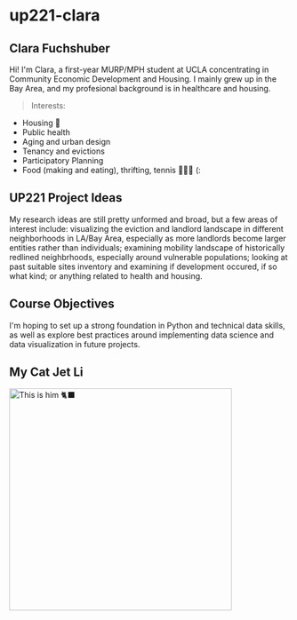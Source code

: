 # up221-clara
## Clara Fuchshuber
Hi! I'm Clara, a first-year MURP/MPH student at UCLA concentrating in Community Economic Development and Housing. I mainly grew up in the Bay Area, and my profesional background is in healthcare and housing. 

> Interests:
- Housing 🏡
- Public health 
- Aging and urban design
- Tenancy and evictions
- Participatory Planning
- Food (making and eating), thrifting, tennis 🥘👚🎾 (:

## UP221 Project Ideas
My research ideas are still pretty unformed and broad, but a few areas of interest include: visualizing the eviction and landlord landscape in different neighborhoods in LA/Bay Area, especially as more landlords become larger entities rather than individuals; examining mobility landscape of historically redlined neighbrhoods, especially around vulnerable populations; looking at past suitable sites inventory and examining if development occured, if so what kind; or anything related to health and housing.

## Course Objectives
I'm hoping to set up a strong foundation in Python and technical data skills, as well as explore best practices around implementing data science and data visualization in future projects.

## My Cat Jet Li
<img src="https://user-images.githubusercontent.com/122315702/211952098-05150904-04df-43dd-892f-97623181edb9.jpg" height="400" alt="This is him 🐈‍⬛"/>
